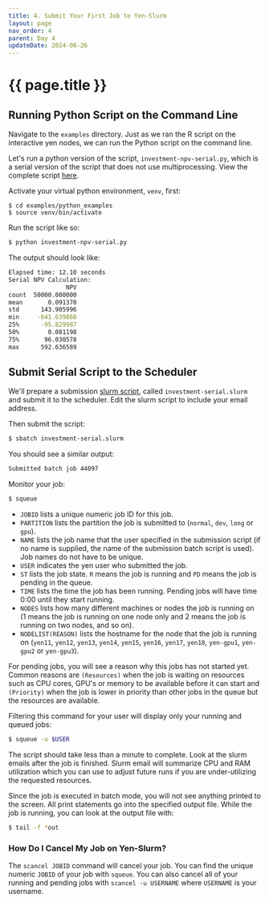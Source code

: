 ```yaml
---
title: 4. Submit Your First Job to Yen-Slurm
layout: page
nav_order: 4
parent: Day 4
updateDate: 2024-06-26
---
```


# {{ page.title }}


## Running Python Script on the Command Line 
Navigate to the `examples` directory. Just as we ran the R script on the interactive yen nodes, we can run the Python script on the command line.  

Let's run a python version of the script, `investment-npv-serial.py`, which is a serial version of the script that does not use multiprocessing.  View the complete script [here](https://github.com/gsbdarc/rf_bootcamp_2024/blob/main/examples/python_examples/investment-npv-serial.py).

Activate your virtual python environment, `venv`, first:

```
$ cd examples/python_examples
$ source venv/bin/activate
```

Run the script like so: 
```bash
$ python investment-npv-serial.py
```

The output should look like:
```bash
Elapsed time: 12.10 seconds
Serial NPV Calculation:
                NPV
count  50000.000000
mean       0.091370
std      143.905996
min     -641.639860
25%      -95.829987
50%        0.081198
75%       96.030578
max      592.636589
```

## Submit Serial Script to the Scheduler

We'll prepare a submission [slurm script](https://github.com/gsbdarc/rf_bootcamp_2024/blob/main/examples/python_examples/investment-serial.slurm), called `investment-serial.slurm` and submit it to the scheduler. Edit the slurm script to include
your email address.

Then submit the script:

```bash
$ sbatch investment-serial.slurm
```

You should see a similar output:

```bash
Submitted batch job 44097
```

Monitor your job:
```bash
$ squeue
```

- `JOBID` lists a unique numeric job ID for this job.
- `PARTITION` lists the partition the job is submitted to (`normal`, `dev`, `long` or `gpu`).
- `NAME` lists the job name that the user specified in the submission script (if no name is supplied,
the name of the submission batch script is used). Job names do not have to be unique.
- `USER` indicates the yen user who submitted the job.
- `ST` lists the job state. `R` means the job is running and `PD` means the job is pending in the queue.
- `TIME` lists the time the job has been running. Pending jobs will have time 0:00 until they start running.
- `NODES` lists how many different machines or nodes the job is running on (1 means the job is running on one node only and 2 means the job is running on two nodes, and so on).
- `NODELIST(REASON)` lists the hostname for the node that the job is running on (`yen11`, `yen12`, `yen13`, `yen14`, `yen15`, `yen16`, `yen17`, `yen18`, `yen-gpu1`, `yen-gpu2` or `yen-gpu3`).


For pending jobs, you will see a reason why this jobs has not started yet. Common reasons are `(Resources)` when the job is waiting on resources
such as CPU cores, GPU's or memory to be available before it can start and `(Priority)` when the job is lower in priority than other jobs in the queue
but the resources are available.

Filtering this command for your user will display only your running and queued jobs:

```bash
$ squeue -u $USER
```


The script should take less than a minute to complete. Look at the slurm emails after the job is finished. Slurm email will summarize CPU and RAM utilization which you can use to adjust future runs if you are under-utilizing the requested resources. 

Since the job is executed in batch mode, you will not see anything printed to the screen. All print statements go into the specified output file. While the job is running, you can look at the output file with:

```bash
$ tail -f *out
```

### How Do I Cancel My Job on Yen-Slurm?

The `scancel JOBID` command will cancel your job.  You can find the unique numeric `JOBID` of your job with `squeue`.
You can also cancel all of your running and pending jobs with `scancel -u USERNAME` where `USERNAME` is your username.

